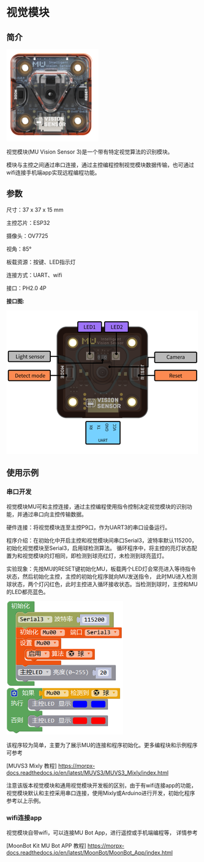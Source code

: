 # 视觉模块

## 简介

![](./images/render_MUVS3.png)

视觉模块(MU Vision Sensor 3)是一个带有特定视觉算法的识别模块。

模块与主控之间通过串口连接，通过主控编程控制视觉模块数据传输，也可通过wifi连接手机端app实现远程编程功能。

## 参数

尺寸：37 x 37 x 15 mm

主控芯片：ESP32

摄像头：OV7725

视角：85°

板载资源：按键、LED指示灯

连接方式：UART、wifi

接口：PH2.0 4P

**接口图:**

![](./images/pinout_MUVS3_2.png)

## 使用示例

### 串口开发

视觉模块MU可和主控连接，通过主控编程使用指令控制决定视觉模块的识别功能，并通过串口向主控传输数据。

硬件连接：将视觉模块连至主控P9口，作为UART3的串口设备运行。

程序介绍：在初始化中开启主控和视觉模块间串口Serial3，波特率默认115200，初始化视觉模块至Serial3，启用球检测算法。
循环程序中，将主控的亮灯状态配置为和视觉模块的灯相同，即检测到球亮红灯，未检测到球亮蓝灯。

实验现象：先按MU的RESET键初始化MU，板载两个LED灯会常亮进入等待指令状态，然后初始化主控，主控的初始化程序就向MU发送指令，
此时MU进入检测球状态，两个灯闪红色，此时主控进入循环接收状态。当检测到球时，主控和MU的LED都亮蓝色。

![](./images/Mixly_example_MUVS3_balldetect.png)

该程序较为简单，主要为了展示MU的连接和程序初始化。更多编程块和示例程序可参考

[MUVS3 Mixly 教程] <https://morpx-docs.readthedocs.io/en/latest/MUVS3/MUVS3_Mixly/index.html>

注意该版本视觉模块和通用视觉模块开发板的区别，由于有wifi连接app的功能，视觉模块默认和主控采用串口连接，使用Mixly或Arduino进行开发，初始化程序参考以上示例。

### wifi连接app

视觉模块自带wifi，可以连接MU Bot App，进行遥控或手机端编程等，
详情参考

[MoonBot Kit MU Bot APP 教程] <https://morpx-docs.readthedocs.io/en/latest/MoonBot/MoonBot_App/index.html>
